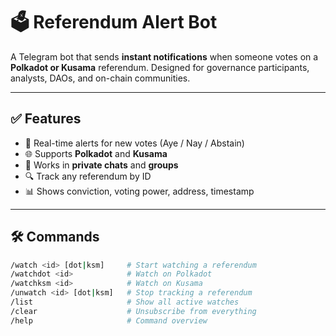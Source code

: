 # 🗳️ Referendum Alert Bot

A Telegram bot that sends **instant notifications** when someone votes on a **Polkadot or Kusama** referendum. Designed for governance participants, analysts, DAOs, and on-chain communities.

---

## ✅ Features

- 🔔 Real-time alerts for new votes (Aye / Nay / Abstain)
- 🌐 Supports **Polkadot** and **Kusama**
- 👥 Works in **private chats** and **groups**
- 🔍 Track any referendum by ID
- 📊 Shows conviction, voting power, address, timestamp

---

## 🛠 Commands

```bash
/watch <id> [dot|ksm]     # Start watching a referendum
/watchdot <id>            # Watch on Polkadot
/watchksm <id>            # Watch on Kusama
/unwatch <id> [dot|ksm]   # Stop tracking a referendum
/list                     # Show all active watches
/clear                    # Unsubscribe from everything
/help                     # Command overview

